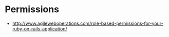 # Permissions

* http://www.agileweboperations.com/role-based-permissions-for-your-ruby-on-rails-application/